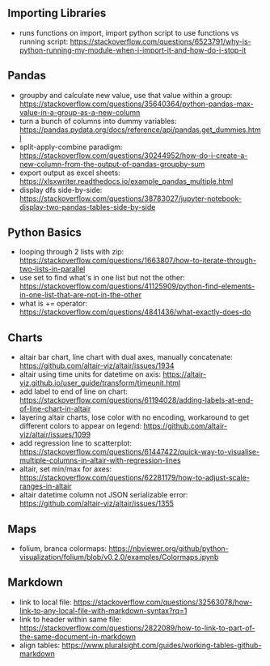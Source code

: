 
## Importing Libraries
* runs functions on import, import python script to use functions vs running script: https://stackoverflow.com/questions/6523791/why-is-python-running-my-module-when-i-import-it-and-how-do-i-stop-it

## Pandas
* groupby and calculate new value, use that value within a group: https://stackoverflow.com/questions/35640364/python-pandas-max-value-in-a-group-as-a-new-column
* turn a bunch of columns into dummy variables: https://pandas.pydata.org/docs/reference/api/pandas.get_dummies.html
* split-apply-combine paradigm: https://stackoverflow.com/questions/30244952/how-do-i-create-a-new-column-from-the-output-of-pandas-groupby-sum
* export output as excel sheets: https://xlsxwriter.readthedocs.io/example_pandas_multiple.html
* display dfs side-by-side: https://stackoverflow.com/questions/38783027/jupyter-notebook-display-two-pandas-tables-side-by-side

## Python Basics
* looping through 2 lists with zip: https://stackoverflow.com/questions/1663807/how-to-iterate-through-two-lists-in-parallel
* use set to find what's in one list but not the other: https://stackoverflow.com/questions/41125909/python-find-elements-in-one-list-that-are-not-in-the-other
* what is += operator: https://stackoverflow.com/questions/4841436/what-exactly-does-do

## Charts
* altair bar chart, line chart with dual axes, manually concatenate: https://github.com/altair-viz/altair/issues/1934
* altair using time units for datetime on axis: https://altair-viz.github.io/user_guide/transform/timeunit.html
* add label to end of line on chart: https://stackoverflow.com/questions/61194028/adding-labels-at-end-of-line-chart-in-altair
* layering altair charts, lose color with no encoding, workaround to get different colors to appear on legend: https://github.com/altair-viz/altair/issues/1099
* add regression line to scatterplot: https://stackoverflow.com/questions/61447422/quick-way-to-visualise-multiple-columns-in-altair-with-regression-lines
* altair, set min/max for axes: https://stackoverflow.com/questions/62281179/how-to-adjust-scale-ranges-in-altair
* altair datetime column not JSON serializable error: https://github.com/altair-viz/altair/issues/1355

## Maps
* folium, branca colormaps: https://nbviewer.org/github/python-visualization/folium/blob/v0.2.0/examples/Colormaps.ipynb

## Markdown
* link to local file: https://stackoverflow.com/questions/32563078/how-link-to-any-local-file-with-markdown-syntax?rq=1
* link to header within same file: https://stackoverflow.com/questions/2822089/how-to-link-to-part-of-the-same-document-in-markdown
* align tables: https://www.pluralsight.com/guides/working-tables-github-markdown
